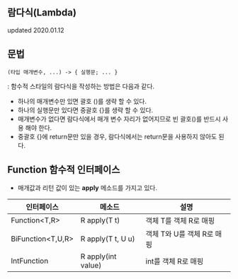 ## 람다식(Lambda)
updated 2020.01.12

## 문법
```
(타입 매개변수, ...) -> { 실행문; ... }
```
: 함수적 스타일의 람다식을 작성하는 방법은 다음과 같다.
- 하나의 매개변수만 있면 괄호 ()를 생략 할 수 있다.
- 하나의 실행문만 있다면 중괄호 {}를 생략 할 수 있다.
- 매개변수가 없다면 람다식에서 매개 변수 자리가 없어지므로 빈 괄호()를 반드시 사용 해야 한다.
- 중괄호 {}에 return문만 있을 경우, 람다식에서는 return문을 사용하지 않아도 된다.

## Function 함수적 인터페이스
- 매개값과 리턴 값이 있는 **apply** 메소드를 가지고 있다.

|인터페이스|메소드|설명|
|----|----|----|
|Function<T,R>|R apply(T t)|객체 T를 객체 R로 매핑|
|BiFunction<T,U,R>|R apply(T t, U u)|객체 T와 U를 객체 R로 매핑|
|IntFunction<R>|R apply(int value)|int를 객체 R로 매핑|

